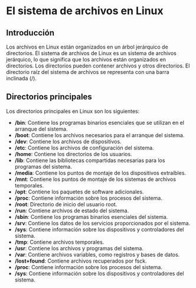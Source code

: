# El sistema de archivos en Linux

## Introducción
Los archivos en Linux están organizados en un árbol jerárquico de directorios. El sistema de archivos de Linux es un sistema de archivos jerárquico, lo que significa que los archivos están organizados en directorios. Los directorios pueden contener archivos y otros directorios. El directorio raíz del sistema de archivos se representa con una barra inclinada (/).

## Directorios principales
Los directorios principales en Linux son los siguientes:
- **/bin**: Contiene los programas binarios esenciales que se utilizan en el arranque del sistema.
- **/boot**: Contiene los archivos necesarios para el arranque del sistema.
- **/dev**: Contiene los archivos de dispositivos.
- **/etc**: Contiene los archivos de configuración del sistema.
- **/home**: Contiene los directorios de los usuarios.
- **/lib**: Contiene las bibliotecas compartidas necesarias para los programas del sistema.
- **/media**: Contiene los puntos de montaje de los dispositivos extraíbles.
- **/mnt**: Contiene los puntos de montaje de los sistemas de archivos temporales.
- **/opt**: Contiene los paquetes de software adicionales.
- **/proc**: Contiene información sobre los procesos del sistema.
- **/root**: Directorio de inicio del usuario root.
- **/run**: Contiene archivos de estado del sistema.
- **/sbin**: Contiene los programas binarios esenciales del sistema.
- **/srv**: Contiene los datos de los servicios proporcionados por el sistema.
- **/sys**: Contiene información sobre los dispositivos y controladores del sistema.
- **/tmp**: Contiene archivos temporales.
- **/usr**: Contiene los archivos y programas del sistema.
- **/var**: Contiene archivos variables, como registros y bases de datos.
- **/lost+found**: Contiene archivos recuperados por fsck.
- **/proc**: Contiene información sobre los procesos del sistema.
- **/sys**: Contiene información sobre los dispositivos y controladores del sistema.

